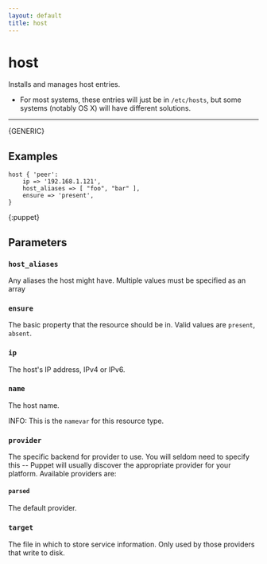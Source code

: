 ```yaml
---
layout: default
title: host
---
```


host
====

Installs and manages host entries.

* For most systems, these entries will just be in `/etc/hosts`, but some systems (notably OS X) will have different solutions.

* * *

{GENERIC}

Examples
--------

    host { 'peer':
        ip => '192.168.1.121',
        host_aliases => [ "foo", "bar" ],
        ensure => 'present',
    }
{:puppet}


Parameters
----------

### `host_aliases`

Any aliases the host might have. Multiple values must be specified as
an array

### `ensure`

The basic property that the resource should be in. Valid values are
`present`, `absent`.

### `ip`

The host's IP address, IPv4 or IPv6.

### `name`

The host name.

INFO: This is the `namevar` for this resource type.

### `provider`

The specific backend for provider to use. You will seldom need to
specify this -- Puppet will usually discover the appropriate
provider for your platform. Available providers are:

#### `parsed`

The default provider.

### `target`

The file in which to store service information. Only used by those
providers that write to disk.
